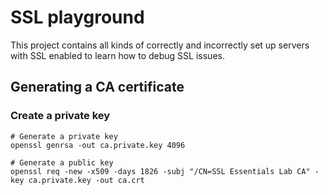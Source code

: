 # SSL playground

This project contains all kinds of correctly and incorrectly set up servers with SSL enabled to learn how to debug SSL issues.

## Generating a CA certificate

### Create a private key

```shell script
# Generate a private key
openssl genrsa -out ca.private.key 4096

# Generate a public key
openssl req -new -x509 -days 1826 -subj "/CN=SSL Essentials Lab CA" -key ca.private.key -out ca.crt
```